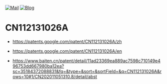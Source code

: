 [![Mail](https://img.shields.io/badge/mail-@-blue.svg)](mailto:repl@vip.qq.com)
[![Blog](https://img.shields.io/badge/blog-★-ff69b4.svg)](https://www.lixinliang.com)

# CN112131026A

* https://patents.google.com/patent/CN112131026A/zh

* https://patents.google.com/patent/CN112131026A/en

* https://www.baiten.cn/patent/detail/11ad23369ea889ac7598c710149e496753dd667980ba12ea?sc=35184372088831&fq=&type=&sort=&sortField=&q=CN112131026A&rows=10#1/CN202011051310.8/detail/abst
